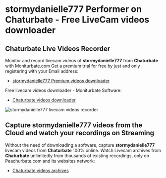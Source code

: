 # stormydanielle777 Performer on Chaturbate - Free LiveCam videos downloader

## Chaturbate Live Videos Recorder

Monitor and record livecam videos of **stormydanielle777** from **Chaturbate** with Moniturbate.com
Get a premium trial for free by just and only registering with your Email address:
* [stormydanielle777 Premium videos downloader](https://moniturbate.com/request-demo-licence-key.html)

Free livecam videos downloader - Moniturbate Software:
* [Chaturbate videos downloader](https://moniturbate.com/moniturbate-download-software.html)

![stormydanielle777 livecam videos recorder](https://peachurnet.com/templates/moniturbate-software.png)


## Capture stormydanielle777 videos from the Cloud and watch your recordings on Streaming

Without the need of downloading a software, capture **stormydanielle777** livecam videos from **Chaturbate** 100% online.
Watch Livecam archives from **Chaturbate** unlimitedly from thousands of existing recordings, only on Peachurbate.com and its websites network:
* [Chaturbate videos archives](https://peachurnet.com/)